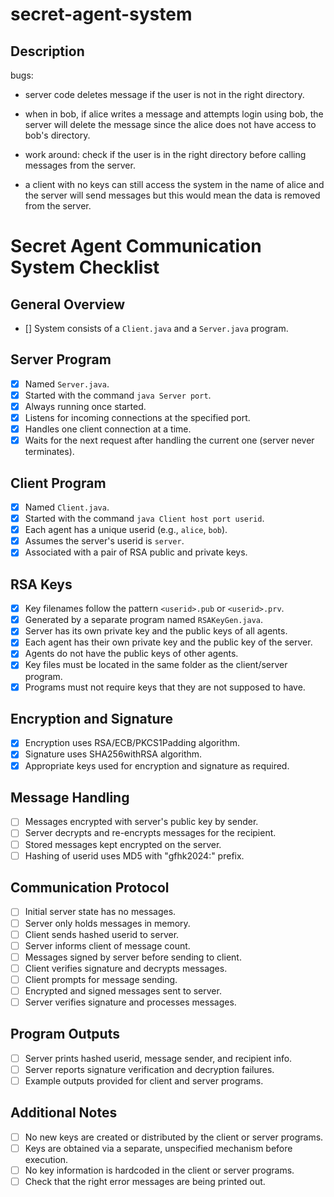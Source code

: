 # secret-agent-system

## Description

bugs:

- server code deletes message if the user is not in the right directory.
- when in bob, if alice writes a message and attempts login using bob, the server will delete the message since the alice does not have access to bob's directory.
- work around: check if the user is in the right directory before calling messages from the server.

- a client with no keys can still access the system in the name of alice and the server will send messages but this would mean the data is removed from the server.

# Secret Agent Communication System Checklist

## General Overview

- [] System consists of a `Client.java` and a `Server.java` program.

## Server Program

- [X] Named `Server.java`.
- [X] Started with the command `java Server port`.
- [X] Always running once started.
- [X] Listens for incoming connections at the specified port.
- [X] Handles one client connection at a time.
- [X] Waits for the next request after handling the current one (server never terminates).

## Client Program

- [X] Named `Client.java`.
- [X] Started with the command `java Client host port userid`.
- [X] Each agent has a unique userid (e.g., `alice`, `bob`).
- [X] Assumes the server's userid is `server`.
- [X] Associated with a pair of RSA public and private keys.

## RSA Keys

- [X] Key filenames follow the pattern `<userid>.pub` or `<userid>.prv`.
- [X] Generated by a separate program named `RSAKeyGen.java`.
- [X] Server has its own private key and the public keys of all agents.
- [X] Each agent has their own private key and the public key of the server.
- [X] Agents do not have the public keys of other agents.
- [X] Key files must be located in the same folder as the client/server program.
- [X] Programs must not require keys that they are not supposed to have.

## Encryption and Signature

- [X] Encryption uses RSA/ECB/PKCS1Padding algorithm.
- [X] Signature uses SHA256withRSA algorithm.
- [X] Appropriate keys used for encryption and signature as required.

## Message Handling

- [ ] Messages encrypted with server's public key by sender.
- [ ] Server decrypts and re-encrypts messages for the recipient.
- [ ] Stored messages kept encrypted on the server.
- [ ] Hashing of userid uses MD5 with "gfhk2024:" prefix.

## Communication Protocol

- [ ] Initial server state has no messages.
- [ ] Server only holds messages in memory.
- [ ] Client sends hashed userid to server.
- [ ] Server informs client of message count.
- [ ] Messages signed by server before sending to client.
- [ ] Client verifies signature and decrypts messages.
- [ ] Client prompts for message sending.
- [ ] Encrypted and signed messages sent to server.
- [ ] Server verifies signature and processes messages.

## Program Outputs

- [ ] Server prints hashed userid, message sender, and recipient info.
- [ ] Server reports signature verification and decryption failures.
- [ ] Example outputs provided for client and server programs.

## Additional Notes

- [ ] No new keys are created or distributed by the client or server programs.
- [ ] Keys are obtained via a separate, unspecified mechanism before execution.
- [ ] No key information is hardcoded in the client or server programs.
- [ ] Check that the right error messages are being printed out.
